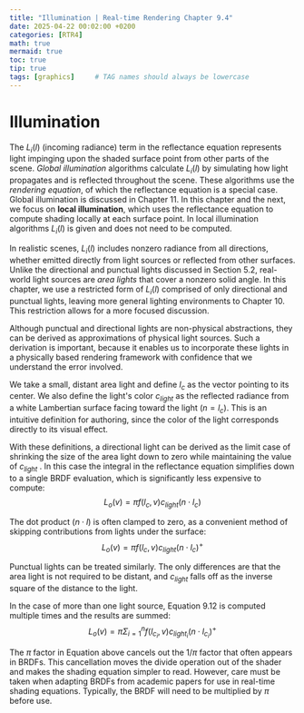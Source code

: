 ```yaml
---
title: "Illumination | Real-time Rendering Chapter 9.4"
date: 2025-04-22 00:02:00 +0200
categories: [RTR4]
math: true
mermaid: true
toc: true
tip: true
tags: [graphics]     # TAG names should always be lowercase
---
```

# Illumination

The $L_i(l)$ (incoming radiance) term in the reflectance equation represents light impinging upon the shaded surface point from other parts of the scene. *Global illumination* algorithms calculate $L_i(l)$ by simulating how light propagates and is reflected throughout the scene. These algorithms use the *rendering equation*, of which the reflectance equation is a special case. Global illumination is discussed in Chapter 11. In this chapter and the next, we focus on **local illumination**, which uses the reflectance equation to compute shading locally at each surface point. In local illumination algorithms $L_i(l)$ is given and does not need to be computed.

In realistic scenes, $L_i(l)$ includes nonzero radiance from all directions, whether emitted directly from light sources or reflected from other surfaces. Unlike the directional and punctual lights discussed in Section 5.2, real-world light sources are *area lights* that cover a nonzero solid angle. In this chapter, we use a restricted form of $L_i(l)$ comprised of only directional and punctual lights, leaving more general lighting environments to Chapter 10. This restriction allows for a more focused discussion.

Although punctual and directional lights are non-physical abstractions, they can be derived as approximations of physical light sources. Such a derivation is important, because it enables us to incorporate these lights in a physically based rendering framework with confidence that we understand the error involved.

We take a small, distant area light and define $l_c$ as the vector pointing to its center. We also define the light's color $c_{light}$ as the reflected radiance from a white Lambertian surface facing toward the light $(n = l_c)$. This is an intuitive definition for authoring, since the color of the light corresponds directly to its visual effect.

With these definitions, a directional light can be derived as the limit case of shrinking the size of the area light down to zero while maintaining the value of $c_{light}$ . In this case the integral in the reflectance equation simplifies down to a single BRDF evaluation, which is significantly less expensive to compute: $$ L_o(v) = \pi f(l_c, v) c_{light} (n \cdot l_c) $$

The dot product $(n \cdot l)$ is often clamped to zero, as a convenient method of skipping contributions from lights under the surface: $$ L_o(v) = \pi f(l_c, v) c_{light} (n \cdot l_c)^+ $$

Punctual lights can be treated similarly. The only differences are that the area light is not required to be distant, and $c_{light}$ falls off as the inverse square of the distance to the light. 

In the case of more than one light source, Equation 9.12 is computed multiple times and the results are summed:$$ L_o(v) = \pi \Sigma_{i=1}^n f(l_{c_i}, v) c_{light_i} (n \cdot l_{c_i})^+$$

The $\pi$ factor in Equation above cancels out the $1/\pi$ factor that often appears in BRDFs. This cancellation moves the divide operation out of the shader and makes the shading equation simpler to read. However, care must be taken when adapting BRDFs from academic papers for use in real-time shading equations.
Typically, the BRDF will need to be multiplied by $\pi$ before use.

<!--
regex:\[\d+(?:,\s*\d+)*\]
## Lists

### Ordered list

1. Firstly
2. Secondly
3. Thirdly

### Unordered list

- Chapter
  + Section
    * Paragraph

### ToDo list

- [ ] Job
  + [x] Step 1
  + [x] Step 2
  + [ ] Step 3

### Description list

Sun
: the star around which the earth orbits

Moon
: the natural satellite of the earth, visible by reflected light from the sun

## Block Quote

> This line shows the _block quote_.

## Prompts

> An example showing the `tip` type prompt.
{: .prompt-tip }

> An example showing the `info` type prompt.
{: .prompt-info }

> An example showing the `warning` type prompt.
{: .prompt-warning }

> An example showing the `danger` type prompt.
{: .prompt-danger }

## Footnote

Click the hook will locate the footnote[^footnote], and here is another footnote[^fn-nth-2].

## Inline code

This is an example of `Inline Code`.

## Filepath

Here is the `/path/to/the/file.extend`{: .filepath}.

### Dark/Light mode & Shadow

The image below will toggle dark/light mode based on theme preference, notice it has shadows.

![light mode only](/posts/20190808/devtools-light.png){: .light .w-75 .shadow .rounded-10 w='1212' h='668' }
![dark mode only](/posts/20190808/devtools-dark.png){: .dark .w-75 .shadow .rounded-10 w='1212' h='668' }


## Reverse Footnote

[^footnote]: The footnote source
[^fn-nth-2]: The 2nd footnote source
-->
